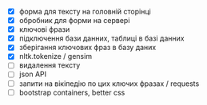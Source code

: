 - [X] форма для тексту на головній сторінці
- [X] обробник для форми на сервері
- [X] ключові фрази
- [X] підключення бази данних, таблиці в базі данних
- [X] зберігання ключових фраз в базу даних
- [X] nltk.tokenize / gensim
- [ ] видалення тексту
- [ ] json API
- [ ] запити на вікіпедію по цих ключих фразах / requests
- [ ] bootstrap containers, better css